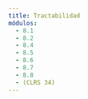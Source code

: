 ```yaml
---
title: Tractabilidad
módulos:
  - 8.1
  - 8.2
  - 8.4
  - 8.5
  - 8.6
  - 8.7
  - 8.8
  - (CLRS 34)
---
```

